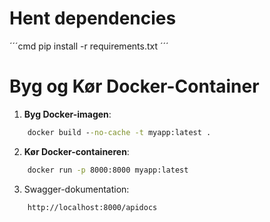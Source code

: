 # Hent dependencies

´´´cmd
	pip install -r requirements.txt
´´´

# Byg og Kør Docker-Container

1. **Byg Docker-imagen**:

```cmd
	docker build --no-cache -t myapp:latest .
```
2. **Kør Docker-containeren**:

```cmd
	docker run -p 8000:8000 myapp:latest
```

3. Swagger-dokumentation:
```http
	http://localhost:8000/apidocs
```

